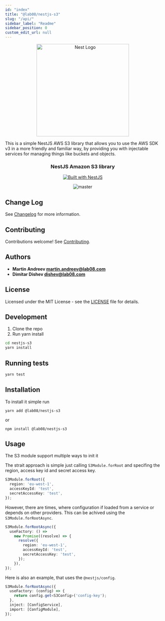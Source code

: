 ```yaml
---
id: "index"
title: "@lab08/nestjs-s3"
slug: "/api/"
sidebar_label: "Readme"
sidebar_position: 0
custom_edit_url: null
---
```


<div align="center">
  <a href="http://nestjs.com/" target="_blank">
    <img src="https://nestjs.com/img/logo_text.svg" width="300" alt="Nest Logo" />
  </a>
</div>

This is a simple NestJS AWS S3 library that allows you to use the AWS SDK v3 in a more friendly and familiar way, by providing you with injectable services for managing things like buckets and objects.

<h3 align="center">NestJS Amazon S3 library</h3>

<div align="center">
  <a href="https://nestjs.com" target="_blank">
    <img src="https://img.shields.io/badge/built%20with-NestJs-red.svg" alt="Built with NestJS" />
  </a>

![master](https://github.com/LabO8/nestjs-s3/actions/workflows/test.yml/badge.svg?branch=master)

</div>

## Change Log

See [Changelog](CHANGELOG.md) for more information.

## Contributing

Contributions welcome! See [Contributing](CONTRIBUTING.md).

## Authors

- **Martin Andreev <martin.andreev@lab08.com>**
- **Dimitar Dishev <dishev@lab08.com>**

## License

Licensed under the MIT License - see the [LICENSE](LICENSE) file for details.

## Development

1. Clone the repo
2. Run yarn install

```bash
cd nestjs-s3
yarn install
```

## Running tests

```bash
yarn test
```

## Installation

To install it simple run

```shell
yarn add @lab08/nestjs-s3
```

or

```shell
npm install @lab08/nestjs-s3
```

## Usage

The S3 module support multiple ways to init it

The strait approach is simple just calling `S3Module.forRoot` and specifing the region, access key id and secret access key.

```typescript
S3Module.forRoot({
  region: 'eu-west-1',
  accessKeyId: 'test',
  secretAccessKey: 'test',
});
```

However, there are times, where configuration if loaded from a service or depends on other providers. This can be achived using the `S3Module.forRootAsync`.

```typescript
S3Module.forRootAsync({
  useFactory: () =>
    new Promise((resolve) => {
      resolve({
        region: 'eu-west-1',
        accessKeyId: 'test',
        secretAccessKey: 'test',
      });
    }),
});
```

Here is also an example, that uses the `@nestjs/config`.

```typescript
S3Module.forRootAsync({
  useFactory: (config) => {
    return config.get<S3Config>('config-key');
  },
  inject: [ConfigService],
  import: [ConfigModule],
});
```
